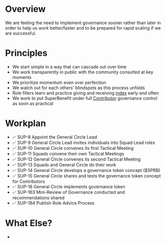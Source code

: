 # Overview
We are feeling the need to implement governance sooner rather than later in order to help us work better/faster and to be prepared for rapid scaling if we are successful.
# Principles
- We start simple in a way that can cascade out over time
- We work transparently in public with the community consulted at key moments
- We prioritize momentum even over perfection
- We watch out for each others' blindspots as this process unfolds
- Role fillers learn and practice giving and receiving [index](notes/aifs/feedback/index.md) early and often
- We work to put SuperBenefit under full [Contributor](Contributor) governance control as soon as practical

# Workplan
- ✅ SUP-8 Appoint the General Circle Lead
- ✅ SUP-9 General Circle Lead invites individuals into Squad Lead roles
- ✅ SUP-10 General Circle convenes its first Tactical Meeting
- ✅ SUP-11 Squads convene their own Tactical Meetings 
- ✅ SUP-12 General Circle convenes its second Tactical Meeting
- ✅ SUP-13 Squads and General Circle do their work
- ✅ SUP-14 General Circle develops a governance token concept ($SPRB)
- ✅ SUP-15 General Circle shares and tests the governance token concept for Contributors
- ✅ SUP-18 General Circle implements governance token
- ✅ SUP-163 Mini-Review of Governance conducted and recommendations shared
- ✅ SUP-184 Publish Role Advice Process

# What Else?
- 
